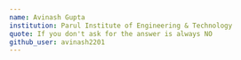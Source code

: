 ```yaml
---
name: Avinash Gupta
institution: Parul Institute of Engineering & Technology
quote: If you don't ask for the answer is always NO
github_user: avinash2201
---
```

